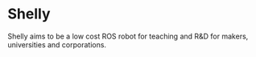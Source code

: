 # Shelly
Shelly aims to be a low cost ROS robot for teaching and R&amp;D for makers, universities and corporations.

